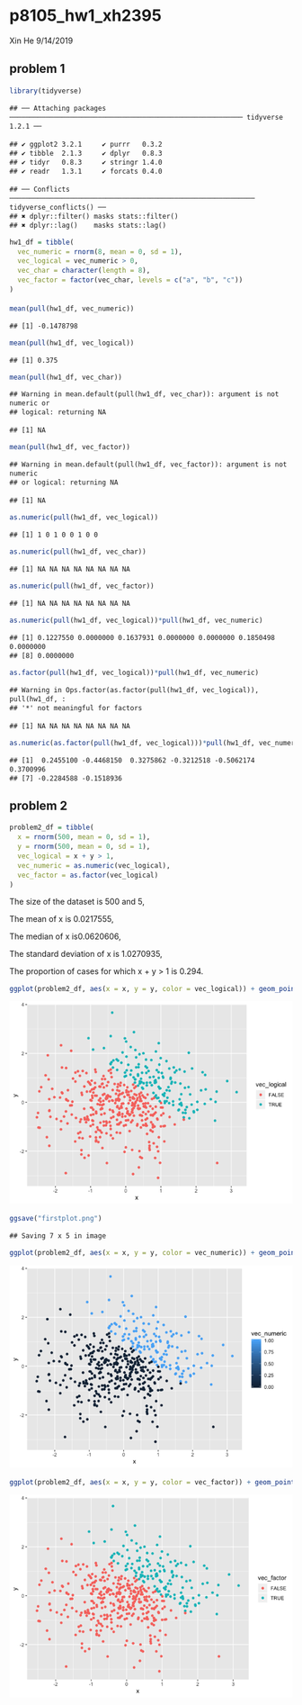 p8105\_hw1\_xh2395
================
Xin He
9/14/2019

## problem 1

``` r
library(tidyverse)
```

    ## ── Attaching packages ────────────────────────────────────────────────────────── tidyverse 1.2.1 ──

    ## ✔ ggplot2 3.2.1     ✔ purrr   0.3.2
    ## ✔ tibble  2.1.3     ✔ dplyr   0.8.3
    ## ✔ tidyr   0.8.3     ✔ stringr 1.4.0
    ## ✔ readr   1.3.1     ✔ forcats 0.4.0

    ## ── Conflicts ───────────────────────────────────────────────────────────── tidyverse_conflicts() ──
    ## ✖ dplyr::filter() masks stats::filter()
    ## ✖ dplyr::lag()    masks stats::lag()

``` r
hw1_df = tibble(
  vec_numeric = rnorm(8, mean = 0, sd = 1),
  vec_logical = vec_numeric > 0,
  vec_char = character(length = 8),
  vec_factor = factor(vec_char, levels = c("a", "b", "c"))
)

mean(pull(hw1_df, vec_numeric))
```

    ## [1] -0.1478798

``` r
mean(pull(hw1_df, vec_logical))
```

    ## [1] 0.375

``` r
mean(pull(hw1_df, vec_char))
```

    ## Warning in mean.default(pull(hw1_df, vec_char)): argument is not numeric or
    ## logical: returning NA

    ## [1] NA

``` r
mean(pull(hw1_df, vec_factor))
```

    ## Warning in mean.default(pull(hw1_df, vec_factor)): argument is not numeric
    ## or logical: returning NA

    ## [1] NA

``` r
as.numeric(pull(hw1_df, vec_logical))
```

    ## [1] 1 0 1 0 0 1 0 0

``` r
as.numeric(pull(hw1_df, vec_char))
```

    ## [1] NA NA NA NA NA NA NA NA

``` r
as.numeric(pull(hw1_df, vec_factor))
```

    ## [1] NA NA NA NA NA NA NA NA

``` r
as.numeric(pull(hw1_df, vec_logical))*pull(hw1_df, vec_numeric)
```

    ## [1] 0.1227550 0.0000000 0.1637931 0.0000000 0.0000000 0.1850498 0.0000000
    ## [8] 0.0000000

``` r
as.factor(pull(hw1_df, vec_logical))*pull(hw1_df, vec_numeric)
```

    ## Warning in Ops.factor(as.factor(pull(hw1_df, vec_logical)), pull(hw1_df, :
    ## '*' not meaningful for factors

    ## [1] NA NA NA NA NA NA NA NA

``` r
as.numeric(as.factor(pull(hw1_df, vec_logical)))*pull(hw1_df, vec_numeric)
```

    ## [1]  0.2455100 -0.4468150  0.3275862 -0.3212518 -0.5062174  0.3700996
    ## [7] -0.2284588 -0.1518936

## problem 2

``` r
problem2_df = tibble(
  x = rnorm(500, mean = 0, sd = 1),
  y = rnorm(500, mean = 0, sd = 1),
  vec_logical = x + y > 1,
  vec_numeric = as.numeric(vec_logical),
  vec_factor = as.factor(vec_logical)
)
```

The size of the dataset is 500 and 5,

The mean of x is 0.0217555,

The median of x is0.0620606,

The standard deviation of x is 1.0270935,

The proportion of cases for which x + y \> 1 is
0.294.

``` r
ggplot(problem2_df, aes(x = x, y = y, color = vec_logical)) + geom_point()
```

![](p8105_hw1_xh2395_files/figure-gfm/unnamed-chunk-3-1.png)<!-- -->

``` r
ggsave("firstplot.png")
```

    ## Saving 7 x 5 in image

``` r
ggplot(problem2_df, aes(x = x, y = y, color = vec_numeric)) + geom_point()
```

![](p8105_hw1_xh2395_files/figure-gfm/unnamed-chunk-3-2.png)<!-- -->

``` r
ggplot(problem2_df, aes(x = x, y = y, color = vec_factor)) + geom_point()
```

![](p8105_hw1_xh2395_files/figure-gfm/unnamed-chunk-3-3.png)<!-- -->
